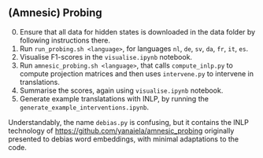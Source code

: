 ## (Amnesic) Probing

0. Ensure that all data for hidden states is downloaded in the data folder by following instructions there.
1. Run `run_probing.sh <language>`, for languages `nl`, `de`, `sv`, `da`, `fr`, `it`, `es`.
2. Visualise F1-scores in the `visualise.ipynb` notebook.
3. Run `amnesic_probing.sh <language>`, that calls `compute_inlp.py` to compute projection matrices and then uses `intervene.py` to intervene in translations.
4. Summarise the scores, again using `visualise.ipynb` notebook.
5. Generate example translatations with INLP, by running the `generate_example_interventions.ipynb`.

Understandably, the name `debias.py` is confusing, but it contains the INLP technology of https://github.com/yanaiela/amnesic_probing originally presented to debias word embeddings,
with minimal adaptations to the code.
